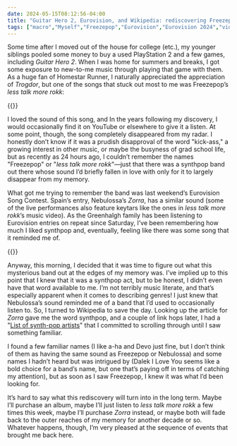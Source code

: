 ```yaml
---
date: 2024-05-15T08:12:56-04:00
title: "Guitar Hero 2, Eurovision, and Wikipedia: rediscovering Freezepop"
tags: ["macro","Myself","Freezepop","Eurovision","Eurovision 2024","video games","Wikipedia","synthpop","Homestar Runner","music"]
---
```

Some time after I moved out of the house for college (etc.), my younger siblings pooled some money to buy a used PlayStation 2 and a few games, including *Guitar Hero 2*. When I was home for summers and breaks, I got some exposure to new-to-me music through playing that game with them. As a huge fan of Homestar Runner, I naturally appreciated the appreciation of *Trogdor*, but one of the songs that stuck out most to me was Freezepop’s *less talk more rokk*:

{{<youtube id="WcAFkYUnSjg">}}

I loved the sound of this song, and In the years following my discovery, I would occasionally find it on YouTube or elsewhere to give it a listen. At some point, though, the song completely disappeared from my radar. I honestly don’t know if it was a prudish disapproval of the word "kick-ass," a growing interest in other music, or maybe the busyness of grad school life, but as recently as 24 hours ago, I couldn’t remember the names "Freezepop" or "*less talk more rokk*"—just that there was a synthpop band out there whose sound I’d briefly fallen in love with only for it to largely disappear from my memory.

What got me trying to remember the band was last weekend’s Eurovision Song Contest. Spain’s entry, Nebulossa’s *Zorra*, has a similar sound (some of the live performances also feature keytars like the ones in *less talk more rokk*’s music video). As the Greenhalgh family has been listening to Eurovision entries on repeat since Saturday, I’ve been remembering how much I liked synthpop and, eventually, feeling like there was some song that it reminded me of.

{{<youtube id="zSZqlQZ0_us">}}

Anyway, this morning, I decided that it was time to figure out what this mysterious band out at the edges of my memory was. I’ve implied up to this point that I knew that it was a synthpop act, but to be honest, I didn’t even have that word available to me. I’m not terribly music literate, and that’s especially apparent when it comes to describing genres! I just knew that Nebulossa’s sound reminded me of a band that I’d used to occasionally listen to. So, I turned to Wikipedia to save the day. Looking up the article for *Zorra* gave me the word synthpop, and a couple of link hops later, I had a "[List of synth-pop artists](https://en.wikipedia.org/wiki/List_of_synth-pop_artists)" that I committed to scrolling through until I saw something familiar.

I found a few familiar names (I like a-ha and Devo just fine, but I don’t think of them as having the same sound as Freezepop or Nebulossa) and some names I hadn’t heard but was intrigued by (Dalek I Love You seems like a bold choice for a band’s name, but one that’s paying off in terms of catching my attention), but as soon as I saw Freezepop, I knew it was what I’d been looking for. 

It’s hard to say what this rediscovery will turn into in the long term. Maybe I’ll purchase an album, maybe I’ll just listen to *less talk more rokk* a few times this week, maybe I’ll purchase *Zorra* instead, or maybe both will fade back to the outer reaches of my memory for another decade or so. Whatever happens, though, I’m very pleased at the sequence of events that brought me back here. 